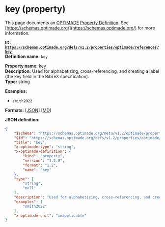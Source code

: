 # key (property)

This page documents an [OPTIMADE](https://www.optimade.org/) [Property Definition](https://schemas.optimade.org/#definitions). See [https://schemas.optimade.org/](https://schemas.optimade.org/) for more information.

**ID: [`https://schemas.optimade.org/defs/v1.2/properties/optimade/references/key`](https://schemas.optimade.org/defs/v1.2/properties/optimade/references/key)**  
**Definition name:** `key`

**Property name:** key  
**Description:** Used for alphabetizing, cross-referencing, and creating a label (the key field in the BibTeX specification).  
**Type:** string  



**Examples:**

- `smith2022`

**Formats:** [[JSON](key.json)] [[MD](key.md)]

**JSON definition:**

``` json
{
    "$schema": "https://schemas.optimade.org/meta/v1.2/optimade/property_definition.md",
    "$id": "https://schemas.optimade.org/defs/v1.2/properties/optimade/references/key",
    "title": "key",
    "x-optimade-type": "string",
    "x-optimade-definition": {
        "kind": "property",
        "version": "1.2.0",
        "format": "1.2",
        "name": "key"
    },
    "type": [
        "string",
        "null"
    ],
    "description": "Used for alphabetizing, cross-referencing, and creating a label (the key field in the BibTeX specification).",
    "examples": [
        "smith2022"
    ],
    "x-optimade-unit": "inapplicable"
}
```